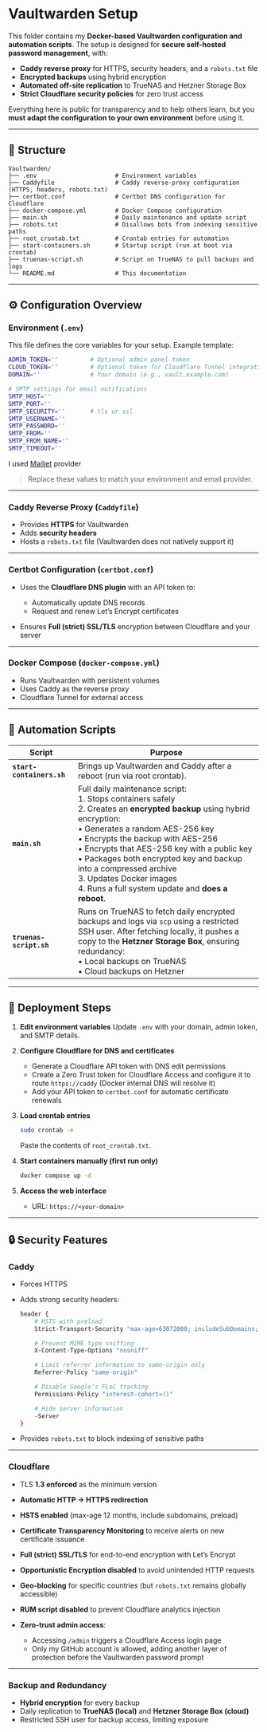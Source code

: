 # Vaultwarden Setup

This folder contains my **Docker-based Vaultwarden configuration and automation scripts**.
The setup is designed for **secure self-hosted password management**, with:

* **Caddy reverse proxy** for HTTPS, security headers, and a `robots.txt` file
* **Encrypted backups** using hybrid encryption
* **Automated off-site replication** to TrueNAS and Hetzner Storage Box
* **Strict Cloudflare security policies** for zero trust access

Everything here is public for transparency and to help others learn, but you **must adapt the configuration to your own environment** before using it.

---

## 📂 Structure

```
Vaultwarden/
├── .env                      # Environment variables
├── Caddyfile                 # Caddy reverse-proxy configuration (HTTPS, headers, robots.txt)
├── certbot.conf              # Certbot DNS configuration for Cloudflare
├── docker-compose.yml        # Docker Compose configuration
├── main.sh                   # Daily maintenance and update script
├── robots.txt                # Disallows bots from indexing sensitive paths
├── root_crontab.txt          # Crontab entries for automation
├── start-containers.sh       # Startup script (run at boot via crontab)
├── truenas-script.sh         # Script on TrueNAS to pull backups and logs
└── README.md                 # This documentation
```

---

## ⚙️ Configuration Overview

### **Environment (`.env`)**

This file defines the core variables for your setup.
Example template:

```bash
ADMIN_TOKEN=''         # Optional admin panel token
CLOUD_TOKEN=''         # Optional token for Cloudflare Tunnel integration
DOMAIN=''              # Your domain (e.g., vault.example.com)

# SMTP settings for email notifications
SMTP_HOST=''
SMTP_PORT=''
SMTP_SECURITY=''       # tls or ssl
SMTP_USERNAME=''
SMTP_PASSWORD=''
SMTP_FROM=''
SMTP_FROM_NAME=''
SMTP_TIMEOUT=''
```
I used [Mailjet](https://www.mailjet.com) provider

> Replace these values to match your environment and email provider.

---

### **Caddy Reverse Proxy (`Caddyfile`)**

* Provides **HTTPS** for Vaultwarden
* Adds **security headers**
* Hosts a `robots.txt` file (Vaultwarden does not natively support it)

---

### **Certbot Configuration (`certbot.conf`)**

* Uses the **Cloudflare DNS plugin** with an API token to:

  * Automatically update DNS records
  * Request and renew Let’s Encrypt certificates
* Ensures **Full (strict) SSL/TLS** encryption between Cloudflare and your server

---

### **Docker Compose (`docker-compose.yml`)**

* Runs Vaultwarden with persistent volumes
* Uses Caddy as the reverse proxy
* Cloudflare Tunnel for external access

---

## 🔄 Automation Scripts

| Script                    | Purpose                                                                                                                                                                                                                                                                                                                                                                                                                                                          |
| ------------------------- | ---------------------------------------------------------------------------------------------------------------------------------------------------------------------------------------------------------------------------------------------------------------------------------------------------------------------------------------------------------------------------------------------------------------------------------------------------------------- |
| **`start-containers.sh`** | Brings up Vaultwarden and Caddy after a reboot (run via root crontab).                                                                                                                                                                                                                                                                                                                                                                                           |
| **`main.sh`**             | Full daily maintenance script:<br>1. Stops containers safely<br>2. Creates an **encrypted backup** using hybrid encryption:<br>   • Generates a random AES-256 key<br>   • Encrypts the backup with AES-256<br>   • Encrypts that AES-256 key with a public key<br>   • Packages both encrypted key and backup into a compressed archive<br>3. Updates Docker images<br>4. Runs a full system update and **does a reboot**. |
| **`truenas-script.sh`**   | Runs on TrueNAS to fetch daily encrypted backups and logs via `scp` using a restricted SSH user. After fetching locally, it pushes a copy to the **Hetzner Storage Box**, ensuring redundancy:<br>• Local backups on TrueNAS<br>• Cloud backups on Hetzner                                                                                                                                                                                                       |

---

## 🚀 Deployment Steps

1. **Edit environment variables**
   Update `.env` with your domain, admin token, and SMTP details.

2. **Configure Cloudflare for DNS and certificates**

   * Generate a Cloudflare API token with DNS edit permissions
   * Create a Zero Trust token for Cloudflare Access and configure it to route `https://caddy` (Docker internal DNS will resolve it)
   * Add your API token to `certbot.conf` for automatic certificate renewals

3. **Load crontab entries**

   ```bash
   sudo crontab -e
   ```

   Paste the contents of `root_crontab.txt`.

4. **Start containers manually (first run only)**

   ```bash
   docker compose up -d
   ```

5. **Access the web interface**

   * URL: `https://<your-domain>`

---

## 🔒 Security Features

### **Caddy**

* Forces HTTPS
* Adds strong security headers:

  ```bash
  header {
      # HSTS with preload
      Strict-Transport-Security "max-age=63072000; includeSubDomains; preload"

      # Prevent MIME type sniffing
      X-Content-Type-Options "nosniff"

      # Limit referrer information to same-origin only
      Referrer-Policy "same-origin"

      # Disable Google's FLoC tracking
      Permissions-Policy "interest-cohort=()"

      # Hide server information
      -Server
  }
  ```
* Provides `robots.txt` to block indexing of sensitive paths

---

### **Cloudflare**

* TLS **1.3 enforced** as the minimum version
* **Automatic HTTP → HTTPS redirection**
* **HSTS enabled** (max-age 12 months, include subdomains, preload)
* **Certificate Transparency Monitoring** to receive alerts on new certificate issuance
* **Full (strict) SSL/TLS** for end-to-end encryption with Let’s Encrypt
* **Opportunistic Encryption disabled** to avoid unintended HTTP requests
* **Geo-blocking** for specific countries (but `robots.txt` remains globally accessible)
* **RUM script disabled** to prevent Cloudflare analytics injection
* **Zero-trust admin access**:

  * Accessing `/admin` triggers a Cloudflare Access login page
  * Only my GitHub account is allowed, adding another layer of protection before the Vaultwarden password prompt

---

### **Backup and Redundancy**

* **Hybrid encryption** for every backup
* Daily replication to **TrueNAS (local)** and **Hetzner Storage Box (cloud)**
* Restricted SSH user for backup access, limiting exposure
